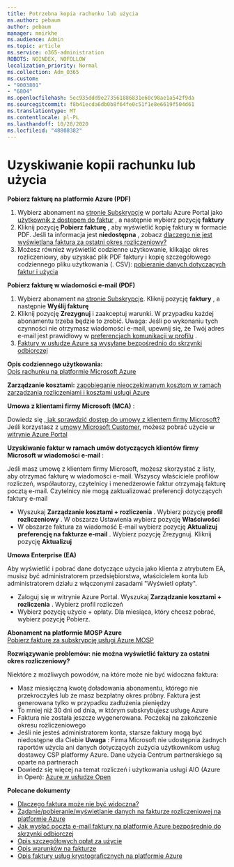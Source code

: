 ```yaml
---
title: Potrzebna kopia rachunku lub użycia
ms.author: pebaum
author: pebaum
manager: mnirkhe
ms.audience: Admin
ms.topic: article
ms.service: o365-administration
ROBOTS: NOINDEX, NOFOLLOW
localization_priority: Normal
ms.collection: Adm_O365
ms.custom:
- "9003801"
- "6804"
ms.openlocfilehash: 5ec935ddd9e273561886831e60c98ae1a542f9da
ms.sourcegitcommit: f8b41ecda6db0b8f64fe0c51f1e8e6619f504d61
ms.translationtype: MT
ms.contentlocale: pl-PL
ms.lasthandoff: 10/28/2020
ms.locfileid: "48808382"
---
```

# <a name="get-a-copy-of-your-bill-or-usage"></a>Uzyskiwanie kopii rachunku lub użycia

**Pobierz fakturę na platformie Azure (PDF)**

1. Wybierz abonament na [stronie Subskrypcje](https://portal.azure.com/#blade/Microsoft_Azure_Billing/SubscriptionsBlade) w portalu Azure Portal jako [użytkownik z dostępem do faktur](https://docs.microsoft.com/azure/cost-management-billing/manage/manage-billing-access?WT.mc_id=Portal-Microsoft_Azure_Support) , a następnie wybierz pozycję **faktury**
2. Kliknij pozycję **Pobierz fakturę** , aby wyświetlić kopię faktury w formacie PDF. Jeśli ta informacja jest **niedostępna** , zobacz [dlaczego nie jest wyświetlana faktura za ostatni okres rozliczeniowy?](https://docs.microsoft.com/azure/cost-management-billing/manage/download-azure-invoice-daily-usage-date?WT.mc_id=Portal-Microsoft_Azure_Support#noinvoice)
3. Możesz również wyświetlić codzienne użytkowanie, klikając okres rozliczeniowy, aby uzyskać plik PDF faktury i kopię szczegółowego codziennego pliku użytkowania (. CSV): [pobieranie danych dotyczących faktur i użycia](https://docs.microsoft.com/azure/cost-management-billing/manage/download-azure-invoice-daily-usage-date?WT.mc_id=Portal-Microsoft_Azure_Support)

**Pobierz fakturę w wiadomości e-mail (PDF)**

1. Wybierz abonament na [stronie Subskrypcje](https://ms.portal.azure.com/#blade/Microsoft_Azure_Billing/SubscriptionsBlade). Kliknij pozycję **faktury** , a następnie **Wyślij fakturę**
2. Kliknij pozycję **Zrezygnuj** i zaakceptuj warunki. W przypadku każdej abonamentu trzeba będzie to zrobić. Uwaga: Jeśli po wykonaniu tych czynności nie otrzymasz wiadomości e-mail, upewnij się, że Twój adres e-mail jest prawidłowy w [preferencjach komunikacji w profilu](https://account.windowsazure.com/profile) .
3. [Faktury w usłudze Azure są wysyłane bezpośrednio do skrzynki odbiorczej](https://azure.microsoft.com/blog/azure-email-invoices/)

**Opis codziennego użytkowania:**  
 [Opis rachunku na platformie Microsoft Azure](https://docs.microsoft.com/azure/cost-management-billing/understand/review-individual-bill?WT.mc_id=Portal-Microsoft_Azure_Support)  

**Zarządzanie kosztami:** [zapobieganie nieoczekiwanym kosztom w ramach zarządzania rozliczeniami i kosztami usługi Azure](https://docs.microsoft.com/azure/cost-management-billing/manage/getting-started?WT.mc_id=Portal-Microsoft_Azure_Support)  

**Umowa z klientami firmy Microsoft (MCA)** :

Dowiedz się  [, jak sprawdzić dostęp do umowy z klientem firmy Microsoft?](https://docs.microsoft.com/azure/cost-management-billing/manage/download-azure-invoice-daily-usage-date?WT.mc_id=Portal-Microsoft_Azure_Support#check-access-to-a-microsoft-customer-agreement)  
Jeśli korzystasz z [umowy Microsoft Customer](https://docs.microsoft.com/azure/cost-management-billing/manage/download-azure-invoice-daily-usage-date?WT.mc_id=Portal-Microsoft_Azure_Support#check-access-to-a-microsoft-customer-agreement), możesz pobrać użycie w [witrynie Azure Portal](https://portal.azure.com/)

**Uzyskiwanie faktur w ramach umów dotyczących klientów firmy Microsoft w wiadomości e-mail** :

Jeśli masz umowę z klientem firmy Microsoft, możesz skorzystać z listy, aby otrzymać fakturę w wiadomości e-mail. Wszyscy właściciele profilów rozliczeń, współautorzy, czytelnicy i menedżerowie faktur otrzymają fakturę pocztą e-mail. Czytelnicy nie mogą zaktualizować preferencji dotyczących faktury e-mail

- Wyszukaj **Zarządzanie kosztami + rozliczenia** . Wybierz pozycję **profil rozliczeniowy** . W obszarze Ustawienia wybierz pozycję **Właściwości**
- W obszarze faktura za wiadomość E-mail wybierz pozycję **Aktualizuj preferencję na fakturze e-mail** . Wybierz pozycję Zrezygnuj. Kliknij pozycję **Aktualizuj**

**Umowa Enterprise (EA)**

Aby wyświetlić i pobrać dane dotyczące użycia jako klienta z atrybutem EA, musisz być administratorem przedsiębiorstwa, właścicielem konta lub administratorem działu z włączonymi zasadami "Wyświetl opłaty".

- Zaloguj się w witrynie Azure Portal. Wyszukaj **Zarządzanie kosztami + rozliczenia** . Wybierz profil rozliczeń
- Wybierz pozycję użycie + opłaty. Dla miesiąca, który chcesz pobrać, wybierz pozycję Pobierz.

**Abonament na platformie MOSP Azure**  
[Pobierz fakturę za subskrypcję usługi Azure MOSP](https://docs.microsoft.com/azure/cost-management-billing/understand/download-azure-invoice?WT.mc_id=Portal-Microsoft_Azure_Support#download-your-mosp-azure-subscription-invoice)

**Rozwiązywanie problemów: nie można wyświetlić faktury za ostatni okres rozliczeniowy?**

Niektóre z możliwych powodów, na które może nie być widoczna faktura:

- Masz miesięczną kwotę doładowania abonamentu, którego nie przekroczyłeś lub że masz bezpłatny okres próbny. Faktura jest generowana tylko w przypadku zadłużenia pieniędzy
- To mniej niż 30 dni od dnia, w którym subskrybujesz usługę Azure
- Faktura nie została jeszcze wygenerowana. Poczekaj na zakończenie okresu rozliczeniowego
- Jeśli nie jesteś administratorem konta, starsze faktury mogą być niedostępne dla Ciebie **Uwaga** : Firma Microsoft nie udostępnia żadnych raportów użycia ani danych dotyczących zużycia użytkownikom usług dostawcy CSP platformy Azure. Dane użycia Centrum partnerskiego są oparte na partnerach
- Dowiedz się więcej na temat rozliczeń i użytkowania usługi AIO (Azure in Open): [Azure w usłudze Open](https://azure.microsoft.com/offers/ms-azr-0111p/)

**Polecane dokumenty**

- [Dlaczego faktura może nie być widoczna?](https://docs.microsoft.com/azure/cost-management-billing/understand/download-azure-invoice?WT.mc_id=Portal-Microsoft_Azure_Support#noinvoice)
- [Żądanie/pobieranie/wyświetlanie danych na fakturze rozliczeniowej na platformie Azure](https://docs.microsoft.com/azure/cost-management-billing/manage/download-azure-invoice-daily-usage-date?WT.mc_id=Portal-Microsoft_Azure_Support)
- [Jak wysłać pocztą e-mail faktury na platformie Azure bezpośrednio do skrzynki odbiorczej](https://docs.microsoft.com/azure/cost-management-billing/manage/download-azure-invoice-daily-usage-date?WT.mc_id=Portal-Microsoft_Azure_Support)
- [Opis szczegółowych opłat za użycie](https://docs.microsoft.com/azure/cost-management-billing/understand/review-individual-bill?WT.mc_id=Portal-Microsoft_Azure_Support#csv)
- [Opis warunków na fakturze](https://docs.microsoft.com/azure/cost-management-billing/understand/understand-invoice?WT.mc_id=Portal-Microsoft_Azure_Support)
- [Opis faktury usług kryptograficznych na platformie Azure](https://docs.microsoft.com/partner-center/azure-plan-lp?WT.mc_id=Portal-Microsoft_Azure_Support)
